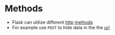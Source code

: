 # Methods

- Flask can utilize different [http](contents-http.md) [methods](computer-science/docs/basics/http/methods.md)
- For example use `POST` to hide data in the  the [url](url.md)
```python

```
